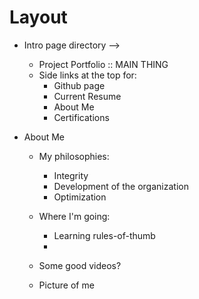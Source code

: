 # Layout

* Intro page directory --> 
    * Project Portfolio :: MAIN THING
    * Side links at the top for:
        * Github page
        * Current Resume
        * About Me
        * Certifications

* About Me
    * My philosophies:
        * Integrity 
        * Development of the organization
        * Optimization
    * Where I'm going:
        * Learning rules-of-thumb
        * 
    
    * Some good videos?
    * Picture of me
    